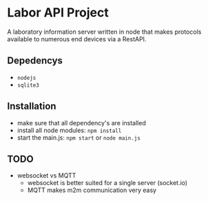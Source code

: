 # Labor API Project
A laboratory information server written in node that makes protocols available to numerous end devices via a RestAPI.

## Depedencys
- `nodejs`
- `sqlite3`

## Installation
- make sure that all dependency's are installed
- install all node modules: `npm install`
- start the main.js: `npm start` or `node main.js`

## TODO
- websocket vs MQTT 
    - websocket is better suited for a single server (socket.io)
    - MQTT makes m2m communication very easy
